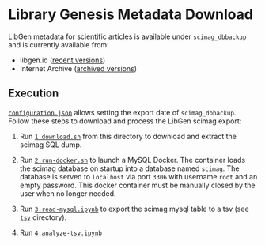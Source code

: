 # Library Genesis Metadata Download

LibGen metadata for scientific articles is available under `scimag_dbbackup` and is currently available from:

+ libgen.io ([recent versions](http://libgen.io/dbdumps/backup_archive/))
+ Internet Archive ([archived versions](https://archive.org/search.php?query=creator%3A%22Library+Genesis%22&sort=-publicdate))

## Execution

[`configuration.json`](configuration.json) allows setting the export date of `scimag_dbbackup`.
Follow these steps to download and process the LibGen scimag export:

1. Run [`1.download.sh`](1.download.sh) from this directory to download and extract the scimag SQL dump.

2. Run [`2.run-docker.sh`](2.run-docker.sh) to launch a MySQL Docker.
The container loads the scimag database on startup into a database named `scimag`.
The database is served to `localhost` via port `3306` with username `root` and an empty password.
This docker container must be manually closed by the user when no longer needed.

3. Run [`3.read-mysql.ipynb`](3.read-mysql.ipynb) to export the scimag mysql table to a tsv (see [`tsv`](tsv) directory).

4. Run [`4.analyze-tsv.ipynb`](3.read-mysql.ipynb)